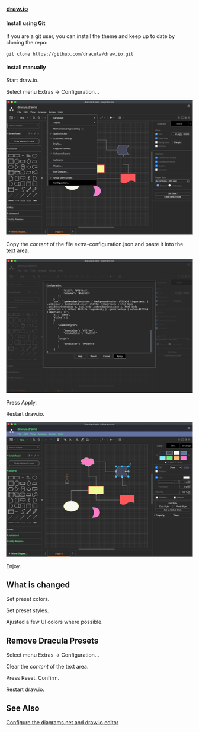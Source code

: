 ### [draw.io](https://draw.io)

#### Install using Git

If you are a git user, you can install the theme and keep up to date by cloning the repo:

    git clone https://github.com/dracula/draw.io.git

#### Install manually

Start draw.io.

Select menu Extras -> Configuration...

![Menu](./extras-configuration-menu.png)

Copy the *content* of the file extra-configuration.json and paste it into the text area.

![Configuration](./configuration.png)

Press Apply.

Restart draw.io.

![Enjoy](./enjoy.png)

Enjoy.


## What is changed

Set preset colors.

Set preset styles.

Ajusted a few UI colors where possible.


## Remove Dracula Presets

Select menu Extras -> Configuration...

Clear the *content* of the text area.

Press Reset. Confirm.

Restart draw.io.


## See Also

[Configure the diagrams.net and draw.io editor](https://www.diagrams.net/doc/faq/configure-diagram-editor)